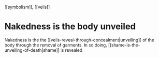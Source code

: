 [[symbolism]], [[veils]]

# Nakedness is the body unveiled

Nakedness is the the [[veils-reveal-through-concealment|unveiling]] of the body through the removal of garments. In so doing, [[shame-is-the-unveiling-of-death|shame]] is revealed.
